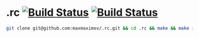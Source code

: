 # .rc [![Build Status](https://secure.travis-ci.org/maxmaximov/.rc.svg?branch=master)](http://travis-ci.org/maxmaximov/.rc) [![Build Status](https://drone.io/github.com/maxmaximov/.rc/status.png)](https://drone.io/github.com/maxmaximov/.rc/latest)
```bash
git clone git@github.com:maxmaximov/.rc.git && cd .rc && make && make install && cd - && source .zshenv .zshrc
```
